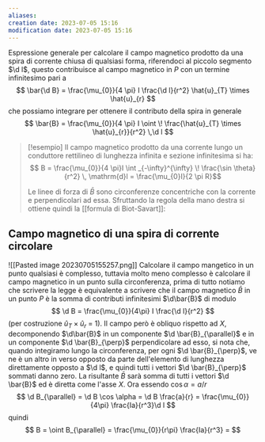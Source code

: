 ```yaml
---
aliases: 
creation date: 2023-07-05 15:16
modification date: 2023-07-05 15:16
---
```


Espressione generale per calcolare il campo magnetico prodotto da una spira di corrente chiusa di qualsiasi forma, riferendoci al piccolo segmento $\d l$, questo contribuisce al campo magnetico in $P$ con un termine infinitesimo pari a
$$ \bar{\d B} = \frac{\mu_{0}}{4 \pi} I \frac{\d l}{r^2} \hat{u}_{T} \times \hat{u}_{r} $$
che possiamo integrare per ottenere il contributo della spira in generale 
$$ \bar{B} = \frac{\mu_{0}}{4 \pi} I \oint \! \frac{\hat{u}_{T} \times \hat{u}_{r}}{r^2} \,\d l $$

>[!esempio]
>Il campo magnetico prodotto da una corrente lungo un conduttore rettilineo di lunghezza infinita e sezione infinitesima si ha:
> $$ B = \frac{\mu_{0}}{4 \pi}I \int _{-\infty}^{\infty} \! \frac{\sin \theta}{r^2} \, \mathrm{d}l = \frac{\mu_{0}I}{2 \pi R}$$
> 
>Le linee di forza di $\bar{B}$ sono circonferenze concentriche con la corrente e perpendicolari ad essa. 
>Sfruttando la regola della mano destra si ottiene quindi la [[formula di Biot-Savart]]:


## Campo magnetico di una spira di corrente circolare

![[Pasted image 20230705155257.png]]
Calcolare il campo mangetico in un punto qualsiasi è complesso, tuttavia molto meno complesso è calcolare il campo magnetico in un punto sulla circonferenza, prima di tutto notiamo che scrivere la legge è equivalente a scrivere che il campo magnetico $\bar{B}$ in un punto $P$ è la somma di contributi infinitesimi $\d\bar{B}$ di modulo
$$ \d B = \frac{\mu_{0}}{4\pi} I \frac{\d l}{r^2} $$
(per costruzione $\hat{u}_{T} \times \hat{u}_{r}$ = 1).
Il campo però è obliquo rispetto ad $X$, decomponendo $\d\bar{B}$ in un componente $\d \bar{B}_{\parallel}$ e in un componente $\d \bar{B}_{\perp}$ perpendicolare ad esso, si nota che, quando integiramo lungo la circonferenza, per ogni $\d \bar{B}_{\perp}$, ve ne è un altro in verso opposto da parte dell'elemento di lunghezza direttamente opposto a $\d l$, e quindi tutti i vettori $\d \bar{B}_{\perp}$ sommati danno zero. La risultante $\bar{B}$ sarà somma di tutti i vettori $\d \bar{B}$ ed è diretta come l'asse $X$.
Ora essendo $\cos \alpha = a / r$
$$ \d B_{\parallel} = \d B \cos \alpha = \d B \frac{a}{r} = \frac{\mu_{0}}{4\pi} \frac{Ia}{r^3}\d l $$
quindi
$$  B = \oint B_{\parallel} = \frac{\mu_{0}}{r\pi} \frac{Ia}{r^3} = $$